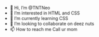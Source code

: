 - 👋 Hi, I’m @TNTNeo
- 👀 I’m interested in HTML and CSS
- 🌱 I’m currently learning CSS
- 💞️ I’m looking to collaborate on deez nuts
- 📫 How to reach me Call ur mom

<!---
TNTNeo/TNTNeo is a ✨ special ✨ repository because its `README.md` (this file) appears on your GitHub profile.
You can click the Preview link to take a look at your changes.
--->
